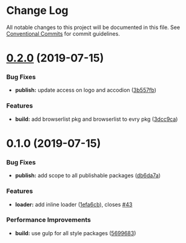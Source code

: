 # Change Log

All notable changes to this project will be documented in this file.
See [Conventional Commits](https://conventionalcommits.org) for commit guidelines.

# [0.2.0](https://github.com/fremtind/jokul/compare/@fremtind/jkl-loader@0.1.0...@fremtind/jkl-loader@0.2.0) (2019-07-15)


### Bug Fixes

* **publish:** update access on logo and accodion ([3b557fb](https://github.com/fremtind/jokul/commit/3b557fb))


### Features

* **build:** add browserlist pkg and browserlist to evry pkg ([3dcc9ca](https://github.com/fremtind/jokul/commit/3dcc9ca))





# 0.1.0 (2019-07-15)


### Bug Fixes

* **publish:** add scope to all publishable packages ([db6da7a](https://github.com/fremtind/jokul/commit/db6da7a))


### Features

* **loader:** add inline loader ([1efa6cb](https://github.com/fremtind/jokul/commit/1efa6cb)), closes [#43](https://github.com/fremtind/jokul/issues/43)


### Performance Improvements

* **build:** use gulp for all style packages ([5699683](https://github.com/fremtind/jokul/commit/5699683))
